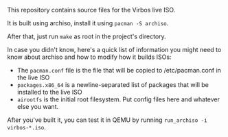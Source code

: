 This repository contains source files for the Virbos live ISO.

It is built using archiso, install it using `pacman -S archiso`.

After that, just run `make` as root in the project's directory.

In case you didn't know, here's a quick list of information
you might need to know about archiso and how to modify how it
builds ISOs:

 - The `pacman.conf` file is the file that will be copied to /etc/pacman.conf in the live ISO
 - `packages.x86_64` is a newline-separated list of packages that will be installed to the live ISO
 - `airootfs` is the initial root filesystem. Put config files here and whatever else you want.

After you've built it, you can test it in QEMU by running
`run_archiso -i virbos-*.iso`.
